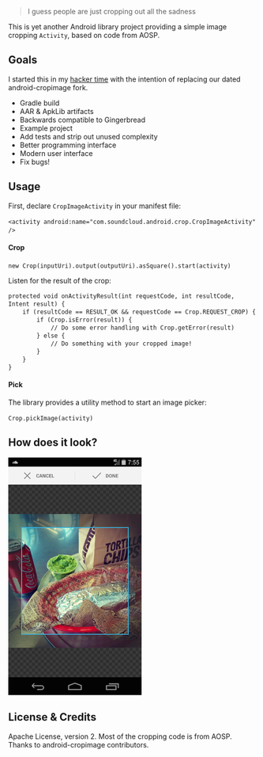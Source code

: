 > I guess people are just cropping out all the sadness

This is yet another Android library project providing a simple image cropping `Activity`, based on code from AOSP.

## Goals

I started this in my [hacker time](http://backstage.soundcloud.com/2011/12/stop-hacker-time/) with the intention of replacing our  dated android-cropimage fork.

* Gradle build
* AAR & ApkLib artifacts 
* Backwards compatible to Gingerbread
* Example project
* Add tests and strip out unused complexity
* Better programming interface
* Modern user interface
* Fix bugs!

## Usage

First, declare `CropImageActivity` in your manifest file:

`<activity android:name="com.soundcloud.android.crop.CropImageActivity" />`

#### Crop

`new Crop(inputUri).output(outputUri).asSquare().start(activity)`

Listen for the result of the crop:

    protected void onActivityResult(int requestCode, int resultCode, Intent result) {
        if (resultCode == RESULT_OK && requestCode == Crop.REQUEST_CROP) {
            if (Crop.isError(result)) {
            	// Do some error handling with Crop.getError(result)
        	} else {
            	// Do something with your cropped image!
        	}
        }
    }

#### Pick

The library provides a utility method to start an image picker:

`Crop.pickImage(activity)`

## How does it look?

![android-crop screenshot](screenshot.png)

## License & Credits

Apache License, version 2. Most of the cropping code is from AOSP. Thanks to android-cropimage contributors.
